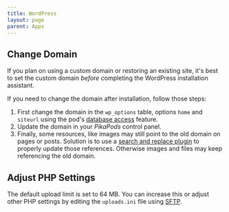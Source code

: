 ```yaml
---
title: WordPress
layout: page
parent: Apps
---
```


## Change Domain
If you plan on using a custom domain or restoring an existing site, it's best to set the custom domain *before* completing the WordPress installation assistant.

If you need to change the domain after installation, follow those steps:

1. First change the domain in the `wp_options` table, options `home` and `siteurl` using the pod's [database access](/faq/#accessing-the-pods-database) feature.
2. Update the domain in your *PikaPods* control panel.
3. Finally, some resources, like images may still point to the old domain on pages or posts. Solution is to use a [search and replace plugin](https://wordpress.org/plugins/better-search-replace/) to properly update those references. Otherwise images and files may keep referencing the old domain.


## Adjust PHP Settings
The default upload limit is set to 64 MB. You can increase this or adjust other PHP settings by editing the `uploads.ini` file using [SFTP](/faq/#accessing-pod-files-using-sftp).
